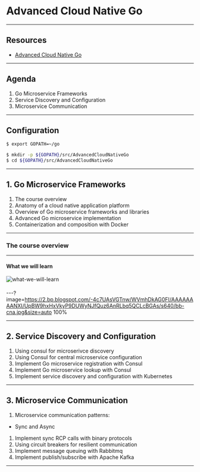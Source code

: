 # Advanced Cloud Native Go


--- 
## Resources

- [Advanced Cloud Native Go](https://www.packtpub.com/application-development/advanced-cloud-native-go-video)
---
## Agenda

1. Go Microservice Frameworks
1. Service Discovery and Configuration
1. Microservice Communication


---
## Configuration

```sh
$ export GOPATH=~/go

$ mkdir -p ${GOPATH}/src/AdvancedCloudNativeGo
$ cd ${GOPATH}/src/AdvancedCloudNativeGo
```

---
## 1. Go Microservice Frameworks

1. The course overview
1. Anatomy of a cloud native application platform
1. Overview of Go microservice frameworks and libraries
1. Advanced Go microservice implementation
1. Containerization and composition with Docker

---
### The course overview

--- 
#### What we will learn
![what-we-will-learn](https://user-images.githubusercontent.com/5771924/35202385-c728d00a-ff65-11e7-9aa9-c7794162eb78.png)
####


---?image=https://2.bp.blogspot.com/-4c7UAsVGTnw/WVmhDkAG0FI/AAAAAAAANXI/UpBW9hxHxVkyP9DUWyNJfQuz6AnRLbq5QCLcBGAs/s640/bb-cna.jpg&size=auto 100%

---
## 2. Service Discovery and Configuration

1. Using consul for microserivce discovery
1. Using Consul for central microservice configuration
1. Implement Go microservice registration with Consul
1. Implement Go microservice lookup with Consul
1. Implement service discovery and configuration with Kubernetes

---
## 3. Microservice Communication

1. Microservice communication patterns:
  - Sync and Async
1. Implement sync RCP calls with binary protocols
1. Using circuit breakers for resilient communication
1. Implement message queuing with Rabbitmq
1. Implement publish/subscribe with Apache Kafka

---

